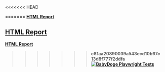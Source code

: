 <<<<<<< HEAD

=======
<strong>[HTML Report](https://AzizShoev.github.io/b_dog_playwrigth/)<strong>  
[<h2><strong>HTML Report</strong></h2>](https://AzizShoev.github.io/b_dog_playwrigth/)
[HTML Report](https://AzizShoev.github.io/b_dog_playwrigth/)
>>>>>>> c61aa20890039a543ecd10b67c13d8f777f2ddfa
[![BabyDoge Playwright Tests](https://github.com/AzizShoev/b_dog_playwrigth/actions/workflows/tests.yml/badge.svg)](https://github.com/AzizShoev/b_dog_playwrigth/actions/workflows/tests.yml)